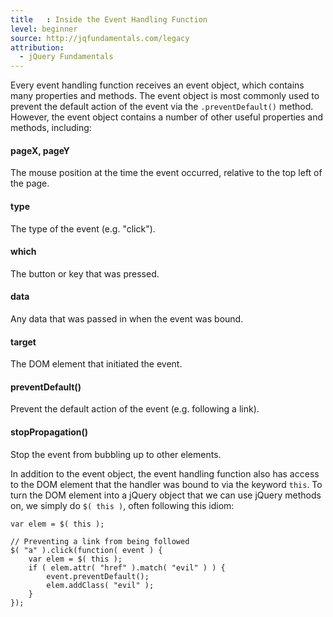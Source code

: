 ```yaml
---
title   : Inside the Event Handling Function
level: beginner
source: http://jqfundamentals.com/legacy
attribution:
  - jQuery Fundamentals
---
```

Every event handling function receives an event object, which contains many
properties and methods. The event object is most commonly used to prevent the
default action of the event via the `.preventDefault()` method. However, the event
object contains a number of other useful properties and methods, including:

#### pageX, pageY

The mouse position at the time the event occurred, relative to the top left of
the page.

#### type

The type of the event (e.g. "click").

#### which

The button or key that was pressed.

#### data

Any data that was passed in when the event was bound.

#### target

The DOM element that initiated the event.

#### preventDefault()

Prevent the default action of the event (e.g. following a link).

#### stopPropagation()

Stop the event from bubbling up to other elements.

In addition to the event object, the event handling function also has access to
the DOM element that the handler was bound to via the keyword `this`. To turn
the DOM element into a jQuery object that we can use jQuery methods on, we
simply do `$( this )`, often following this idiom:

```
var elem = $( this );
```

```
// Preventing a link from being followed
$( "a" ).click(function( event ) {
	var elem = $( this );
	if ( elem.attr( "href" ).match( "evil" ) ) {
		event.preventDefault();
		elem.addClass( "evil" );
	}
});
```
